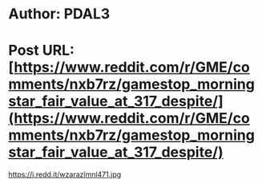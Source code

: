# Author: PDAL3
# Post URL: [https://www.reddit.com/r/GME/comments/nxb7rz/gamestop_morningstar_fair_value_at_317_despite/](https://www.reddit.com/r/GME/comments/nxb7rz/gamestop_morningstar_fair_value_at_317_despite/)


https://i.redd.it/wzarazlmnl471.jpg